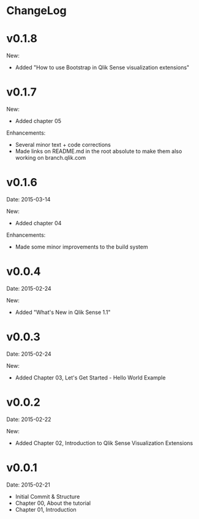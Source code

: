 # ChangeLog

# v0.1.8

New:
* Added "How to use Bootstrap in Qlik Sense visualization extensions"

# v0.1.7

New:
* Added chapter 05

Enhancements:
* Several minor text + code corrections
* Made links on README.md in the root absolute to make them also working on branch.qlik.com

# v0.1.6
Date: 2015-03-14

New:
* Added chapter 04

Enhancements:
* Made some minor improvements to the build system

# v0.0.4
Date: 2015-02-24

New:
* Added "What's New in Qlik Sense 1.1"

# v0.0.3
Date: 2015-02-24

New:
* Added Chapter 03, Let's Get Started - Hello World Example

# v0.0.2
Date: 2015-02-22

New:
* Added Chapter 02, Introduction to Qlik Sense Visualization Extensions

# v0.0.1
Date: 2015-02-21

* Initial Commit & Structure
* Chapter 00, About the tutorial
* Chapter 01, Introduction